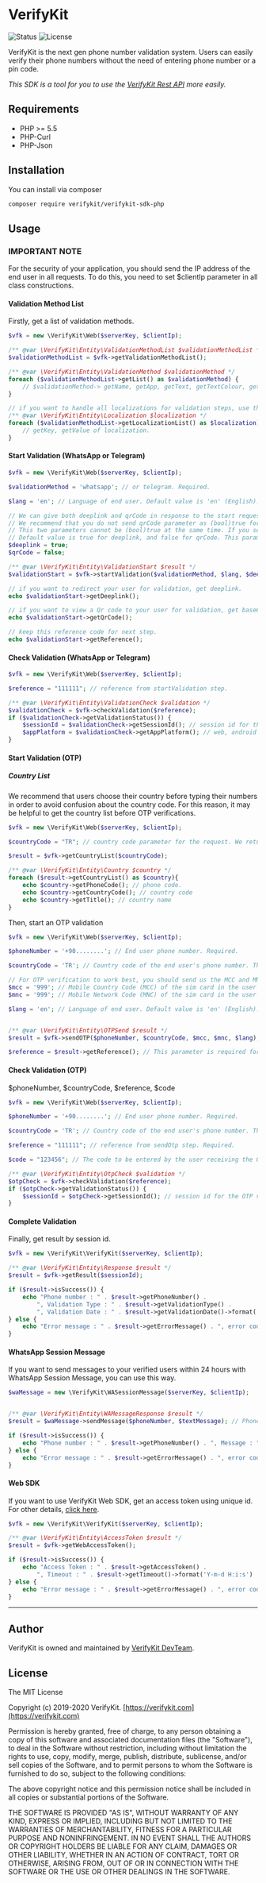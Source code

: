 # VerifyKit
![Status](https://img.shields.io/badge/Status-Beta-yellowgreen) ![License](https://img.shields.io/badge/License-MIT-red.svg)

VerifyKit is the next gen phone number validation system. Users can easily verify their  phone numbers without the need of entering phone number or a pin code.

*This SDK is a tool for you to use the [VerifyKit Rest API](https://github.com/verifykit/verifykit-sdk-php/blob/master/API.md) more easily.*

## Requirements

 - PHP >= 5.5
 - PHP-Curl
 - PHP-Json

## Installation

You can install via composer

```bash
composer require verifykit/verifykit-sdk-php
```

## Usage

### IMPORTANT NOTE

For the security of your application, you should send the IP address of the end user in all requests. To do this, you need to set $clientIp parameter in all class constructions.

#### Validation Method List

Firstly, get a list of validation methods.

```php
$vfk = new \VerifyKit\Web($serverKey, $clientIp);

/** @var \VerifyKit\Entity\ValidationMethodList $validationMethodList */
$validationMethodList = $vfk->getValidationMethodList();

/** @var \VerifyKit\Entity\ValidationMethod $validationMethod */
foreach ($validationMethodList->getList() as $validationMethod) {
    // $validationMethod-> getName, getApp, getText, getTextColour, getBgColour, getIcon...
}

// if you want to handle all localizations for validation steps, use this way.
/** @var \VerifyKit\Entity\Localization $localization */
foreach ($validationMethodList->getLocalizationList() as $localization){
    // getKey, getValue of localization.
}
```

#### Start Validation (WhatsApp or Telegram)

```php
$vfk = new \VerifyKit\Web($serverKey, $clientIp);

$validationMethod = 'whatsapp'; // or telegram. Required.

$lang = 'en'; // Language of end user. Default value is 'en' (English). This parameter is not required.   

// We can give both deeplink and qrCode in response to the start request. If you sent qrCode parameter as (bool)true, you can see that you have received a base64 qrCode. By showing this qrCode to users coming from desktop browsers, you can make it easier to verify.
// We recommend that you do not send qrCode parameter as (bool)true for requests from mobile applications or mobile browsers. You should use deeplink for this platforms.
// This two parameters cannot be (bool)true at the same time. If you send both (bool)true at the same time, we will only give the deeplink in the response.
// Default value is true for deeplink, and false for qrCode. This parameters are not required.
$deeplink = true;
$qrCode = false;

/** @var \VerifyKit\Entity\ValidationStart $result */
$validationStart = $vfk->startValidation($validationMethod, $lang, $deeplink, $qrCode);

// if you want to redirect your user for validation, get deeplink.
echo $validationStart->getDeeplink();

// if you want to view a Qr code to your user for validation, get base64 png string and set it as an image source on web browsers.
echo $validationStart->getQrCode();

// keep this reference code for next step.
echo $validationStart->getReference();
```

#### Check Validation (WhatsApp or Telegram)

```php
$vfk = new \VerifyKit\Web($serverKey, $clientIp);

$reference = "111111"; // reference from startValidation step.

/** @var \VerifyKit\Entity\ValidationCheck $validation */
$validationCheck = $vfk->checkValidation($reference);
if ($validationCheck->getValidationStatus()) {
    $sessionId = $validationCheck->getSessionId(); // session id for the validation result
    $appPlatform = $validationCheck->getAppPlatform(); // web, android or ios
}
```

#### Start Validation (OTP)

##### Country List

We recommend that users choose their country before typing their numbers in order to avoid confusion about the country code. For this reason, it may be helpful to get the country list before OTP verifications.

```php
$vfk = new \VerifyKit\Web($serverKey, $clientIp);

$countryCode = "TR"; // country code parameter for the request. We return the sent countryCode parameter at the top of the list in the response. If you want a specific country (user's country detected by ip on your side for example) to be the first response parameter, you can send $countryCode with your request. Not required.

$result = $vfk->getCountryList($countryCode);

/** @var \VerifyKit\Entity\Country $country */
foreach ($result->getCountryList() as $country){
    echo $country->getPhoneCode(); // phone code.
    echo $country->getCountryCode(); // country code
    echo $country->getTitle(); // country name
}

```

Then, start an OTP validation 

```php
$vfk = new \VerifyKit\Web($serverKey, $clientIp);

$phoneNumber = '+90........'; // End user phone number. Required.

$countryCode = 'TR'; // Country code of the end user's phone number. This parameter should exist in the country list request's response array as only the listed countries could be used for OTP validations. Required.

// For OTP verification to work best, you should send us the MCC and MNC code of the sim card in the user's device.
$mcc = '999'; // Mobile Country Code (MCC) of the sim card in the user's device. Default value is '999'. Not required.
$mnc = '999'; // Mobile Network Code (MNC) of the sim card in the user's device. Default value is '999'. Not required.

$lang = 'en'; // Language of end user. Default value is 'en' (English). You can set the language of the sent message. This parameter is not required.   


/** @var \VerifyKit\Entity\OTPSend $result */
$result = $vfk->sendOTP($phoneNumber, $countryCode, $mcc, $mnc, $lang);

$reference = $result->getReference(); // This parameter is required for a check OTP request.

```

#### Check Validation (OTP)

$phoneNumber, $countryCode, $reference, $code

```php
$vfk = new \VerifyKit\Web($serverKey, $clientIp);

$phoneNumber = '+90........'; // End user phone number. Required.

$countryCode = 'TR'; // Country code of the end user's phone number. This parameter should exist in the country list request's response array as only the listed countries could be used for OTP vadlidations. Required.

$reference = "111111"; // reference from sendOtp step. Required.

$code = "123456"; // The code to be entered by the user receiving the OTP.

/** @var \VerifyKit\Entity\OtpCheck $validation */
$otpCheck = $vfk->checkValidation($reference);
if ($otpCheck->getValidationStatus()) {
    $sessionId = $otpCheck->getSessionId(); // session id for the OTP validation result
}
```

#### Complete Validation

Finally, get result by session id.

```php
$vfk = new \VerifyKit\VerifyKit($serverKey, $clientIp);

/** @var \VerifyKit\Entity\Response $result */
$result = $vfk->getResult($sessionId);

if ($result->isSuccess()) {
    echo "Phone number : " . $result->getPhoneNumber() .
        ", Validation Type : " . $result->getValidationType() .
        ", Validation Date : " . $result->getValidationDate()->format('Y-m-d H:i:s') . PHP_EOL;
} else {
    echo "Error message : " . $result->getErrorMessage() . ", error code : " . $result->getErrorCode() . PHP_EOL;
}
```


#### WhatsApp Session Message

If you want to send messages to your verified users within 24 hours with WhatsApp Session Message, you can use this way.
 
```php
$waMessage = new \VerifyKit\WASessionMessage($serverKey, $clientIp);


/** @var \VerifyKit\Entity\WAMessageResponse $result */
$result = $waMessage->sendMessage($phoneNumber, $textMessage); // Phone number that you received using the session id in the previous method.

if ($result->isSuccess()) {
    echo "Phone number : " . $result->getPhoneNumber() . ", Message : " . $result->getMessage() . ", Status : " . $result->getStatus() . PHP_EOL;
} else {
    echo "Error message : " . $result->getErrorMessage() . ", error code : " . $result->getErrorCode() . PHP_EOL;
}
```

#### Web SDK
If you want to use VerifyKit Web SDK, get an access token using unique id. For other details, [click here](https://github.com/verifykit/verifykit-sdk-php/blob/master/WebSDK.md).

```php
$vfk = new \VerifyKit\VerifyKit($serverKey, $clientIp);

/** @var \VerifyKit\Entity\AccessToken $result */
$result = $vfk->getWebAccessToken();

if ($result->isSuccess()) {
    echo "Access Token : " . $result->getAccessToken() .
        ", Timeout : " . $result->getTimeout()->format('Y-m-d H:i:s') . PHP_EOL;
} else {
    echo "Error message : " . $result->getErrorMessage() . ", error code : " . $result->getErrorCode() . PHP_EOL;
}
```


---

## Author

VerifyKit is owned and maintained by [VerifyKit DevTeam](mailto:sdk@verifykit.com).


## License

The MIT License

Copyright (c) 2019-2020 VerifyKit. [https://verifykit.com](https://verifykit.com)

Permission is hereby granted, free of charge, to any person obtaining a copy
of this software and associated documentation files (the "Software"), to deal
in the Software without restriction, including without limitation the rights
to use, copy, modify, merge, publish, distribute, sublicense, and/or sell
copies of the Software, and to permit persons to whom the Software is
furnished to do so, subject to the following conditions:

The above copyright notice and this permission notice shall be included in
all copies or substantial portions of the Software.

THE SOFTWARE IS PROVIDED "AS IS", WITHOUT WARRANTY OF ANY KIND, EXPRESS OR
IMPLIED, INCLUDING BUT NOT LIMITED TO THE WARRANTIES OF MERCHANTABILITY,
FITNESS FOR A PARTICULAR PURPOSE AND NONINFRINGEMENT. IN NO EVENT SHALL THE
AUTHORS OR COPYRIGHT HOLDERS BE LIABLE FOR ANY CLAIM, DAMAGES OR OTHER
LIABILITY, WHETHER IN AN ACTION OF CONTRACT, TORT OR OTHERWISE, ARISING FROM,
OUT OF OR IN CONNECTION WITH THE SOFTWARE OR THE USE OR OTHER DEALINGS IN
THE SOFTWARE.